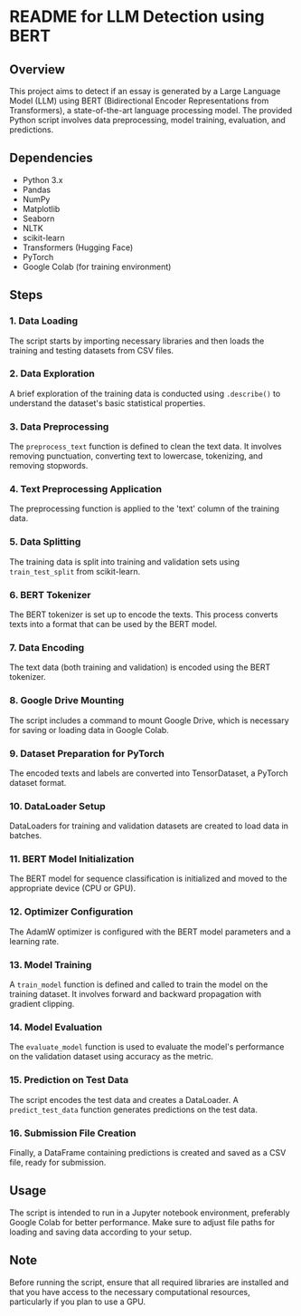 # README for LLM Detection using BERT

## Overview
This project aims to detect if an essay is generated by a Large Language Model (LLM) using BERT (Bidirectional Encoder Representations from Transformers), a state-of-the-art language processing model. The provided Python script involves data preprocessing, model training, evaluation, and predictions.

## Dependencies
- Python 3.x
- Pandas
- NumPy
- Matplotlib
- Seaborn
- NLTK
- scikit-learn
- Transformers (Hugging Face)
- PyTorch
- Google Colab (for training environment)

## Steps

### 1. Data Loading
The script starts by importing necessary libraries and then loads the training and testing datasets from CSV files.

### 2. Data Exploration
A brief exploration of the training data is conducted using `.describe()` to understand the dataset's basic statistical properties.

### 3. Data Preprocessing
The `preprocess_text` function is defined to clean the text data. It involves removing punctuation, converting text to lowercase, tokenizing, and removing stopwords.

### 4. Text Preprocessing Application
The preprocessing function is applied to the 'text' column of the training data.

### 5. Data Splitting
The training data is split into training and validation sets using `train_test_split` from scikit-learn.

### 6. BERT Tokenizer
The BERT tokenizer is set up to encode the texts. This process converts texts into a format that can be used by the BERT model.

### 7. Data Encoding
The text data (both training and validation) is encoded using the BERT tokenizer.

### 8. Google Drive Mounting
The script includes a command to mount Google Drive, which is necessary for saving or loading data in Google Colab.

### 9. Dataset Preparation for PyTorch
The encoded texts and labels are converted into TensorDataset, a PyTorch dataset format.

### 10. DataLoader Setup
DataLoaders for training and validation datasets are created to load data in batches.

### 11. BERT Model Initialization
The BERT model for sequence classification is initialized and moved to the appropriate device (CPU or GPU).

### 12. Optimizer Configuration
The AdamW optimizer is configured with the BERT model parameters and a learning rate.

### 13. Model Training
A `train_model` function is defined and called to train the model on the training dataset. It involves forward and backward propagation with gradient clipping.

### 14. Model Evaluation
The `evaluate_model` function is used to evaluate the model's performance on the validation dataset using accuracy as the metric.

### 15. Prediction on Test Data
The script encodes the test data and creates a DataLoader. A `predict_test_data` function generates predictions on the test data.

### 16. Submission File Creation
Finally, a DataFrame containing predictions is created and saved as a CSV file, ready for submission.

## Usage
The script is intended to run in a Jupyter notebook environment, preferably Google Colab for better performance. Make sure to adjust file paths for loading and saving data according to your setup.

## Note
Before running the script, ensure that all required libraries are installed and that you have access to the necessary computational resources, particularly if you plan to use a GPU.
